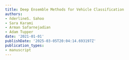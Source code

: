 ```yaml
---
title: Deep Ensemble Methods for Vehicle Classification
authors:
- n̆derlineS. Sahoo
- Sara Karami
- Arman Safarnejadian
- Adam Tupper
date: '2021-01-01'
publishDate: '2025-03-05T20:04:14.693197Z'
publication_types:
- manuscript
---
```

